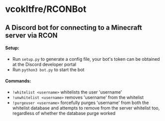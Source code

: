 # vcokltfre/RCONBot

## A Discord bot for connecting to a Minecraft server via RCON

#### Setup:

- Run `setup.py` to generate a config file, your bot's token can be obtained at the Discord developer portal
- Run `python3 bot.py` to start the bot

#### Commands:

- `!whitelist <username>` whitelists the user 'username'
- `!unwhitelist <username>` removes 'username' from the whitelist
- `!purgeuser <username>` forcefully purges 'username' from both the whitelist database and attempts to remove from the server whitelist too, regardless of whether the database purge worked